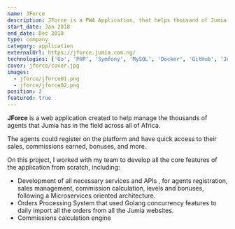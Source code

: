 ```yaml
---
name: JForce
description: JForce is a PWA Application, that helps thousand of Jumia Agents by providing easy access to their orders, sales, commissions and more. 
start_date: Jan 2018
end_date: Dec 2018
type: company
category: application
externalUrl: https://jforce.jumia.com.ng/
technologies: ['Go', 'PHP', 'Symfony', 'MySQL', 'Docker', 'GitHub', 'Jenkins', 'Jira']
cover: jforce/cover.jpg
images:
  - jforce/jforce01.png
  - jforce/jforce02.png
position: 2
featured: true
---
```


**JForce** is a web application created to help manage the thousands of agents that Jumia has in the field
across all of Africa.

The agents could register on the platform and have quick access to their sales, commissions earned, bonuses, and more.

On this project, I worked with my team to develop all the core features of the application from scratch, including:

- Development of all necessary services and APIs , for agents registration, sales management, commission calculation,
levels and bonuses, following a Microservices oriented architecture.
- Orders Processing System that used Golang concurrency features to daily import all the orders from all the Jumia websites.
- Commissions calculation engine
